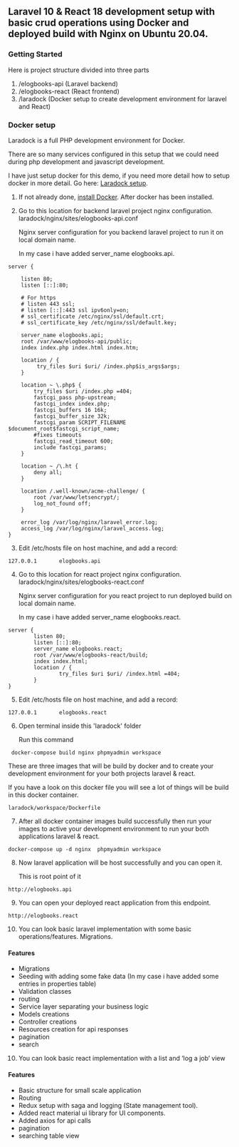 ## Laravel 10 & React 18 development setup with basic crud operations using Docker and deployed build with Nginx on Ubuntu 20.04.

### Getting Started

Here is project structure divided into three parts

1. /elogbooks-api (Laravel backend)
2. /elogbooks-react (React frontend) 
3. /laradock (Docker setup to create development environment for laravel and React)

### Docker setup

Laradock is a full PHP development environment for Docker.

There are so many services configured in this setup that we could need during php development and javascript development.

I have just setup docker for this demo, if you need more detail how to setup docker in more detail. Go here: [Laradock setup](https://laradock.io/).

1. If not already done, [install Docker](https://docs.docker.com/get-docker/). After docker has been installed.
2. Go to this location for backend laravel project nginx configuration. laradock/nginx/sites/elogbooks-api.conf 

    Nginx server configuration for you backend laravel project to run it on local domain name.

    In my case i have added server_name elogbooks.api.
```
server {

    listen 80;
    listen [::]:80;

    # For https
    # listen 443 ssl;
    # listen [::]:443 ssl ipv6only=on;
    # ssl_certificate /etc/nginx/ssl/default.crt;
    # ssl_certificate_key /etc/nginx/ssl/default.key;

    server_name elogbooks.api;
    root /var/www/elogbooks-api/public;
    index index.php index.html index.htm;

    location / {
         try_files $uri $uri/ /index.php$is_args$args;
    }

    location ~ \.php$ {
        try_files $uri /index.php =404;
        fastcgi_pass php-upstream;
        fastcgi_index index.php;
        fastcgi_buffers 16 16k;
        fastcgi_buffer_size 32k;
        fastcgi_param SCRIPT_FILENAME $document_root$fastcgi_script_name;
        #fixes timeouts
        fastcgi_read_timeout 600;
        include fastcgi_params;
    }

    location ~ /\.ht {
        deny all;
    }

    location /.well-known/acme-challenge/ {
        root /var/www/letsencrypt/;
        log_not_found off;
    }

    error_log /var/log/nginx/laravel_error.log;
    access_log /var/log/nginx/laravel_access.log;
}
```

3. Edit /etc/hosts file on host machine, and add a record:
```
127.0.0.1       elogbooks.api
```
4. Go to this location for react project nginx configuration. laradock/nginx/sites/elogbooks-react.conf 

    Nginx server configuration for you react project to run deployed build on local domain name.

    In my case i have added server_name elogbooks.react.
```
server {
        listen 80;
        listen [::]:80;
        server_name elogbooks.react;
        root /var/www/elogbooks-react/build;
        index index.html;
        location / {
                try_files $uri $uri/ /index.html =404;
        }
}
```
5. Edit /etc/hosts file on host machine, and add a record:
```
127.0.0.1       elogbooks.react
```
6. Open terminal inside this 'laradock' folder

   Run this command
```
 docker-compose build nginx phpmyadmin workspace
```

These are three images that will be build by docker and to create your development environment for your both projects laravel & react.

If you have a look on this docker file you will see a lot of things will be build in this docker container.
```
laradock/workspace/Dockerfile
```
7. After all docker container images build successfully then run your images to active your development environment to run your both applications laravel & react.

```
docker-compose up -d nginx  phpmyadmin workspace
```
8. Now laravel application will be host successfully and you can open it.

   This is root point of it
```
http://elogbooks.api
```
9. You can open your deployed react application from this endpoint.
```
http://elogbooks.react
```

10. You can look basic laravel implementation with some basic operations/features.
    Migrations.

#### Features

* Migrations
* Seeding with adding some fake data (In my case i have added some entries in properties table)
* Validation classes
* routing
* Service layer separating your business logic
* Models creations
* Controller creations
* Resources creation for api responses
* pagination
* search

10. You can look basic react implementation with a list and
‘log a job’ view
   
#### Features
* Basic structure for small scale application
* Routing
* Redux setup with saga and logging (State management tool).
* Added react material ui library for UI components.
* Added axios for api calls
* pagination
* searching table view